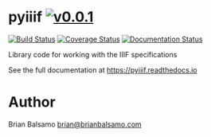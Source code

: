 # pyiiif [![v0.0.1](https://img.shields.io/badge/version-0.0.1-blue.svg)](https://github.com/bnbalsamo/pyiiif/releases)

[![Build Status](https://travis-ci.org/uchicago-library/pyiiif.svg?branch=master)](https://travis-ci.org/uchicago-library/pyiiif) [![Coverage Status](https://coveralls.io/repos/github/uchicago-library/pyiiif/badge.svg?branch=master)](https://coveralls.io/github/uchicago-library/pyiiif?branch=master) [![Documentation Status](https://readthedocs.org/projects/pyiiif/badge/?version=latest)](http://pyiiif.readthedocs.io/en/latest/?badge=latest)

Library code for working with the IIIF specifications


See the full documentation at https://pyiiif.readthedocs.io


# Author
Brian Balsamo <brian@brianbalsamo.com>
